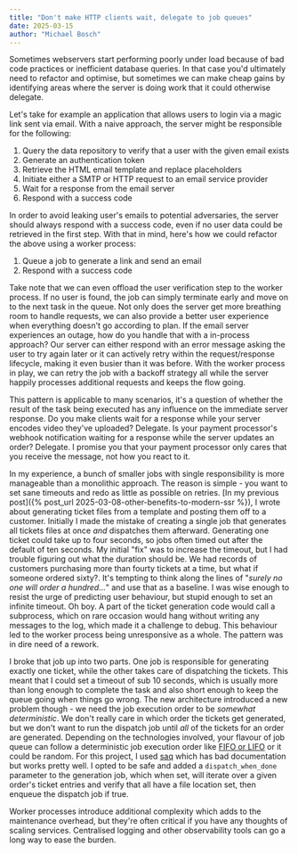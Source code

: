 ```yaml
---
title: "Don't make HTTP clients wait, delegate to job queues"
date: 2025-03-15
author: "Michael Bosch"
---
```


Sometimes webservers start performing poorly under load because of bad code practices or inefficient database queries. In that case you'd ultimately need to refactor and optimise, but sometimes we can make cheap gains by identifying areas where the server is doing work that it could otherwise delegate.

Let's take for example an application that allows users to login via a magic link sent via email. With a naive approach, the server might be responsible for the following:

1. Query the data repository to verify that a user with the given email exists
2. Generate an authentication token
3. Retrieve the HTML email template and replace placeholders
4. Initiate either a SMTP or HTTP request to an email service provider
5. Wait for a response from the email server
6. Respond with a success code

In order to avoid leaking user's emails to potential adversaries, the server should always respond with a success code, even if no user data could be retrieved in the first step. With that in mind, here's how we could refactor the above using a worker process:

1. Queue a job to generate a link and send an email
2. Respond with a success code

Take note that we can even offload the user verification step to the worker process. If no user is found, the job can simply terminate early and move on to the next task in the queue. Not only does the server get more breathing room to handle requests, we can also provide a better user experience when everything doesn't go according to plan. If the email server experiences an outage, how do you handle that with a in-process approach? Our server can either respond with an error message asking the user to try again later or it can actively retry within the request/response lifecycle, making it even busier than it was before. With the worker process in play, we can retry the job with a backoff strategy all while the server happily processes additional requests and keeps the flow going.

This pattern is applicable to many scenarios, it's a question of whether the result of the task being executed has any influence on the immediate server response. Do you make clients wait for a response while your server encodes video they've uploaded? Delegate. Is your payment processor's webhook notification waiting for a response while the server updates an order? Delegate. I promise you that your payment processor only cares that you receive the message, not how you react to it.

In my experience, a bunch of smaller jobs with single responsibility is more manageable than a monolithic approach. The reason is simple - you want to set sane timeouts and redo as little as possible on retries. [In my previous post]({% post_url 2025-03-08-other-benefits-to-modern-ssr %}), I wrote about generating ticket files from a template and posting them off to a customer. Initially I made the mistake of creating a single job that generates all tickets files at once _and_ dispatches them afterward. Generating one ticket could take up to four seconds, so jobs often timed out after the default of ten seconds. My initial "fix" was to increase the timeout, but I had trouble figuring out what the duration should be. We had records of customers purchasing more than fourty tickets at a time, but what if someone ordered sixty?. It's tempting to think along the lines of "_surely no one will order a hundred..._" and use that as a baseline. I was wise enough to resist the urge of predicting user behaviour, but stupid enough to set an infinite timeout. Oh boy. A part of the ticket generation code would call a subprocess, which on rare occasion would hang without writing any messages to the log, which made it a challenge to debug. This behaviour led to the worker process being unresponsive as a whole. The pattern was in dire need of a rework.

I broke that job up into two parts. One job is responsible for generating exactly one ticket, while the other takes care of dispatching the tickets. This meant that I could set a timeout of sub 10 seconds, which is usually more than long enough to complete the task and also short enough to keep the queue going when things go wrong. The new architecture introduced a new problem though - we need the job execution order to be _somewhat deterministic_. We don't really care in which order the tickets get generated, but we don't want to run the dispatch job until _all_ of the tickets for an order are generated. Depending on the technologies involved, your flavour of job queue can follow a deterministic job execution order like [FIFO or LIFO](https://en.wikipedia.org/wiki/FIFO_(computing_and_electronics)) or it could be random. For this project, I used [saq](https://github.com/tobymao/saq) which has bad documentation but works pretty well. I opted to be safe and added a `dispatch_when_done` parameter to the generation job, which when set, will iterate over a given order's ticket entries and verify that all have a file location set, then enqueue the dispatch job if true.

Worker processes introduce additional complexity which adds to the maintenance overhead, but they're often critical if you have any thoughts of scaling services. Centralised logging and other observability tools can go a long way to ease the burden.
